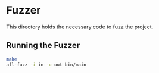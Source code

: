 # Fuzzer

This directory holds the necessary code to fuzz the project.

## Running the Fuzzer

```bash
make
afl-fuzz -i in -o out bin/main
```